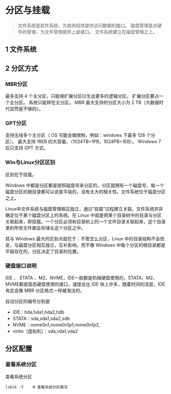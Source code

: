 # 分区与挂载

> 文件系统是软件系统，为其他程序提供访问数据的接口。
> 磁盘管理是对硬件的管理，为文件管理提供上层接口。
> 文件系统建立在磁盘管理之上。

## 1 文件系统

## 2 分区方式

### MBR分区

最多支持 4 个主分区，只能用扩展分区衍生出更多的逻辑分区。
扩展分区要占一个主分区。
系统只能转在主分区。
MBR 最大支持的分区大小为 2 TB（大数据时代显然是不够的）。

### GPT分区

支持无线多个主分区（ OS 可能会做限制，例如：windows 下最多 128 个分区）。
最大支持 18EB 的大容量。（1024TB=1PB，1024PB=1EB）。
Windows 7 后只支持 GPT 方式。

### Win与Linux分区区别

区别在于挂载。

Windows 中都是分区都是按照磁盘号来分区的，分区就拥有一个磁盘号，每一个磁盘分区的根目录都可以说是平级的，没有太大的相关性。文件系统位于磁盘分区之上。

Linux中文件系统与磁盘管理相互独立，通过“挂载”过程建立关联。文件系统并非确定位于某个磁盘分区上的系统。在 Linux 中就是把某个目录树中的目录与分区关联起来，即挂载。一个分区必须和目录树上的一个文件目录关联起来，这个目录里的所有文件都会存储与这个分区之中。

其与 Windows 最大的区别点就在于：不管怎么分区，Linux 中的目录结构不会改变，与磁盘分区相互独立，互补影响。而不像 Windows 中每个分区的根目录都是平级存在的，分区决定了目录的位置。

### 硬盘接口说明

IDE 、 STATA 、M2、NVME，IDE一般都是机械硬盘使用的，STATA、M2、MVME都是固态硬盘使用的接口，速度会比 IDE 快上许多，随着时间的流逝，IDE 肯定会像 MBR 分区格式一样被淘汰的。


自动分区的编号分别是

* IDE：hda,hda1,hda2,hdb
* STATA：sda,sda1,sda2,sdb
* NVME：nvme0n1,nvme0n1p1,nvme0n1p2,
* virtio（虚拟机）：vda,vda1,vda2


## 分区配置

### 查看系统分区

查看系统分区
```
lsblk -f    # 查看系统分区情况
```


